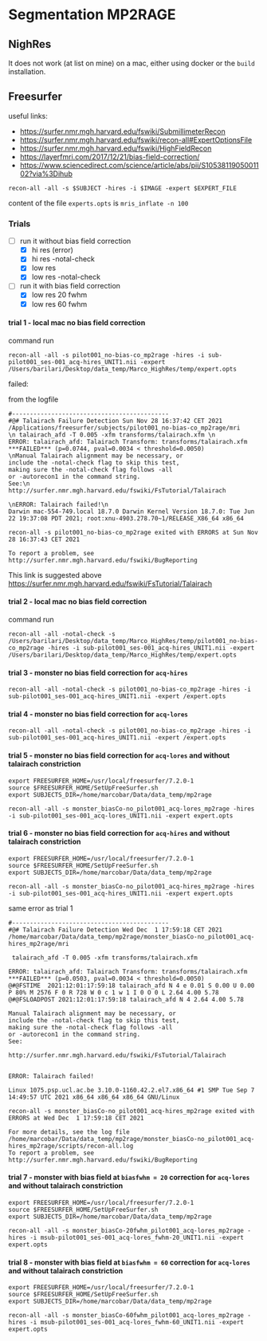 # Segmentation MP2RAGE

## NighRes

It does not work (at list on mine) on a mac, either using docker or the `build` installation.

## Freesurfer

useful links:

- https://surfer.nmr.mgh.harvard.edu/fswiki/SubmillimeterRecon
- https://surfer.nmr.mgh.harvard.edu/fswiki/recon-all#ExpertOptionsFile
- https://surfer.nmr.mgh.harvard.edu/fswiki/HighFieldRecon
- https://layerfmri.com/2017/12/21/bias-field-correction/
- https://www.sciencedirect.com/science/article/abs/pii/S1053811905001102?via%3Dihub

`recon-all -all -s $SUBJECT -hires -i $IMAGE -expert $EXPERT_FILE`

content of the file `experts.opts` is `mris_inflate -n 100`

### Trials

- [ ] run it without bias field correction
  - [x] hi res (error)
  - [x] hi res -notal-check
  - [x] low res
  - [x] low res -notal-check
- [ ] run it with bias field correction
  - [x] low res 20 fwhm
  - [x] low res 60 fwhm

#### trial 1 - local mac no bias field correction

command run

```
recon-all -all -s pilot001_no-bias-co_mp2rage -hires -i sub-pilot001_ses-001_acq-hires_UNIT1.nii -expert /Users/barilari/Desktop/data_temp/Marco_HighRes/temp/expert.opts
```

failed:

from the logfile

```
#--------------------------------------------
#@# Talairach Failure Detection Sun Nov 28 16:37:42 CET 2021
/Applications/freesurfer/subjects/pilot001_no-bias-co_mp2rage/mri
\n talairach_afd -T 0.005 -xfm transforms/talairach.xfm \n
ERROR: talairach_afd: Talairach Transform: transforms/talairach.xfm ***FAILED*** (p=0.0744, pval=0.0034 < threshold=0.0050)
\nManual Talairach alignment may be necessary, or
include the -notal-check flag to skip this test,
making sure the -notal-check flag follows -all
or -autorecon1 in the command string.
See:\n
http://surfer.nmr.mgh.harvard.edu/fswiki/FsTutorial/Talairach

\nERROR: Talairach failed!\n
Darwin mac-554-749.local 18.7.0 Darwin Kernel Version 18.7.0: Tue Jun 22 19:37:08 PDT 2021; root:xnu-4903.278.70~1/RELEASE_X86_64 x86_64

recon-all -s pilot001_no-bias-co_mp2rage exited with ERRORS at Sun Nov 28 16:37:43 CET 2021

To report a problem, see http://surfer.nmr.mgh.harvard.edu/fswiki/BugReporting

```

This link is suggested above
https://surfer.nmr.mgh.harvard.edu/fswiki/FsTutorial/Talairach


#### trial 2 - local mac no bias field correction

command run

```
recon-all -all -notal-check -s /Users/barilari/Desktop/data_temp/Marco_HighRes/temp/pilot001_no-bias-co_mp2rage -hires -i sub-pilot001_ses-001_acq-hires_UNIT1.nii -expert /Users/barilari/Desktop/data_temp/Marco_HighRes/temp/expert.opts
```

#### trial 3 - monster no bias field correction for `acq-hires`

```
recon-all -all -notal-check -s pilot001_no-bias-co_mp2rage -hires -i sub-pilot001_ses-001_acq-hires_UNIT1.nii -expert /expert.opts
```

#### trial 4 - monster no bias field correction for `acq-lores`

```
recon-all -all -notal-check -s pilot001_no-bias-co_mp2rage -hires -i sub-pilot001_ses-001_acq-hires_UNIT1.nii -expert /expert.opts
```

#### trial 5 - monster no bias field correction for `acq-lores` and without talairach constriction

```
export FREESURFER_HOME=/usr/local/freesurfer/7.2.0-1
source $FREESURFER_HOME/SetUpFreeSurfer.sh
export SUBJECTS_DIR=/home/marcobar/Data/data_temp/mp2rage

recon-all -all -s monster_biasCo-no_pilot001_acq-lores_mp2rage -hires -i sub-pilot001_ses-001_acq-lores_UNIT1.nii -expert expert.opts
```
#### trial 6 - monster no bias field correction for `acq-hires` and without talairach constriction

```
export FREESURFER_HOME=/usr/local/freesurfer/7.2.0-1
source $FREESURFER_HOME/SetUpFreeSurfer.sh
export SUBJECTS_DIR=/home/marcobar/Data/data_temp/mp2rage

recon-all -all -s monster_biasCo-no_pilot001_acq-hires_mp2rage -hires -i sub-pilot001_ses-001_acq-hires_UNIT1.nii -expert expert.opts
```

same error as trial 1

```
#--------------------------------------------
#@# Talairach Failure Detection Wed Dec  1 17:59:18 CET 2021
/home/marcobar/Data/data_temp/mp2rage/monster_biasCo-no_pilot001_acq-hires_mp2rage/mri

 talairach_afd -T 0.005 -xfm transforms/talairach.xfm

ERROR: talairach_afd: Talairach Transform: transforms/talairach.xfm ***FAILED*** (p=0.0503, pval=0.0034 < threshold=0.0050)
@#@FSTIME  2021:12:01:17:59:18 talairach_afd N 4 e 0.01 S 0.00 U 0.00 P 80% M 2576 F 0 R 728 W 0 c 1 w 1 I 0 O 0 L 2.64 4.00 5.78
@#@FSLOADPOST 2021:12:01:17:59:18 talairach_afd N 4 2.64 4.00 5.78

Manual Talairach alignment may be necessary, or
include the -notal-check flag to skip this test,
making sure the -notal-check flag follows -all
or -autorecon1 in the command string.
See:

http://surfer.nmr.mgh.harvard.edu/fswiki/FsTutorial/Talairach


ERROR: Talairach failed!

Linux 1075.psp.ucl.ac.be 3.10.0-1160.42.2.el7.x86_64 #1 SMP Tue Sep 7 14:49:57 UTC 2021 x86_64 x86_64 x86_64 GNU/Linux

recon-all -s monster_biasCo-no_pilot001_acq-hires_mp2rage exited with ERRORS at Wed Dec  1 17:59:18 CET 2021

For more details, see the log file /home/marcobar/Data/data_temp/mp2rage/monster_biasCo-no_pilot001_acq-hires_mp2rage/scripts/recon-all.log
To report a problem, see http://surfer.nmr.mgh.harvard.edu/fswiki/BugReporting
```

#### trial 7 - monster with bias field at `biasfwhm = 20` correction for `acq-lores` and without talairach constriction

```
export FREESURFER_HOME=/usr/local/freesurfer/7.2.0-1
source $FREESURFER_HOME/SetUpFreeSurfer.sh
export SUBJECTS_DIR=/home/marcobar/Data/data_temp/mp2rage

recon-all -all -s monster_biasCo-20fwhm_pilot001_acq-lores_mp2rage -hires -i msub-pilot001_ses-001_acq-lores_fwhm-20_UNIT1.nii -expert expert.opts
```

#### trial 8 - monster with bias field at `biasfwhm = 60` correction for `acq-lores` and without talairach constriction

```
export FREESURFER_HOME=/usr/local/freesurfer/7.2.0-1
source $FREESURFER_HOME/SetUpFreeSurfer.sh
export SUBJECTS_DIR=/home/marcobar/Data/data_temp/mp2rage

recon-all -all -s monster_biasCo-60fwhm_pilot001_acq-lores_mp2rage -hires -i msub-pilot001_ses-001_acq-lores_fwhm-60_UNIT1.nii -expert expert.opts
```
